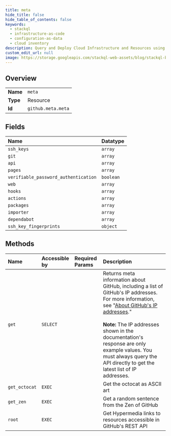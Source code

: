 ```yaml
---
title: meta
hide_title: false
hide_table_of_contents: false
keywords:
  - stackql
  - infrastructure-as-code
  - configuration-as-data
  - cloud inventory
description: Query and Deploy Cloud Infrastructure and Resources using SQL
custom_edit_url: null
image: https://storage.googleapis.com/stackql-web-assets/blog/stackql-blog-post-featured-image.png
---
```

  
    

## Overview
<table><tbody>
<tr><td><b>Name</b></td><td><code>meta</code></td></tr>
<tr><td><b>Type</b></td><td>Resource</td></tr>
<tr><td><b>Id</b></td><td><code>github.meta.meta</code></td></tr>
</tbody></table>

## Fields
| Name | Datatype |
|:-----|:---------|
| `ssh_keys` | `array` |
| `git` | `array` |
| `api` | `array` |
| `pages` | `array` |
| `verifiable_password_authentication` | `boolean` |
| `web` | `array` |
| `hooks` | `array` |
| `actions` | `array` |
| `packages` | `array` |
| `importer` | `array` |
| `dependabot` | `array` |
| `ssh_key_fingerprints` | `object` |
## Methods
| Name | Accessible by | Required Params | Description |
|:-----|:--------------|:----------------|:------------|
| `get` | `SELECT` |  | Returns meta information about GitHub, including a list of GitHub's IP addresses. For more information, see "[About GitHub's IP addresses](https://docs.github.com/articles/about-github-s-ip-addresses/)."<br /><br />**Note:** The IP addresses shown in the documentation's response are only example values. You must always query the API directly to get the latest list of IP addresses. |
| `get_octocat` | `EXEC` |  | Get the octocat as ASCII art |
| `get_zen` | `EXEC` |  | Get a random sentence from the Zen of GitHub |
| `root` | `EXEC` |  | Get Hypermedia links to resources accessible in GitHub's REST API |

